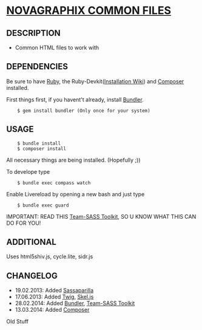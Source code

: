 # [NOVAGRAPHIX COMMON FILES](http://novagraphix.de)

## DESCRIPTION

* Common HTML files to work with

## DEPENDENCIES

Be sure to have [Ruby](http://rubyinstaller.org/downloads/), the Ruby-Devkit([Installation Wiki](https://github.com/oneclick/rubyinstaller/wiki/Development-Kit)) and [Composer](https://getcomposer.org/doc/00-intro.md) installed.

First things first, if you havent't already, install [Bundler](http://bundler.io/).

        $ gem install bundler (Only once for your system)

## USAGE

        $ bundle install
        $ composer install

All necessary things are being installed. (Hopefully ;))

To develope type

        $ bundle exec compass watch

Enable Livereload by opening a new bash and just type

        $ bundle exec guard

IMPORTANT: READ THIS [Team-SASS Toolkit](https://github.com/Team-Sass/toolkit), SO U KNOW WHAT THIS CAN DO FOR YOU!

## ADDITIONAL

Uses html5shiv.js, cycle.lite, sidr.js

## CHANGELOG

* 19.02.2013:   Added [Sassaparilla](https://github.com/fffunction/sassaparilla)
* 17.06.2013:   Added [Twig](http://twig.sensiolabs.org/), [Skel.js](http://skeljs.org/)
* 28.02.2014:   Added [Bundler](http://bundler.io/), [Team-SASS Toolkit](https://github.com/Team-Sass/toolkit)
* 13.03.2014:   Added [Composer](https://getcomposer.org)

Old Stuff
